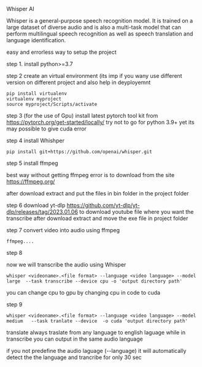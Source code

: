 Whisper AI



Whisper is a general-purpose speech recognition model. It is trained on a large dataset of diverse audio and is also a multi-task model that can perform multilingual speech recognition as well as speech translation and language identification.


easy and errorless way to setup the project


step 1.
install python>=3.7




step 2
create an virtual environment (its imp if you wany use different version on different project and also help in deyployemnt 


```
pip install virtualenv
virtualenv myproject
source myproject/Scripts/activate
```

step 3 (for the use of Gpu)
install latest pytorch tool kit from  https://pytorch.org/get-started/locally/
try not to go for python 3.9+ yet its may possible to give cuda error

step 4 
install Whishper

```
pip install git+https://github.com/openai/whisper.git 

```

step 5
install ffmpeg 

best way without getting ffmpeg error is to download from the site 
https://ffmpeg.org/

after download extract and put the files in bin folder in the project folder

step 6 
download yt-dlp https://github.com/yt-dlp/yt-dlp/releases/tag/2023.01.06 to download youtube file where you want the transcribe
after download extract and move the exe file in project folder


step  7 
convert video into audio using ffmpeg

```
ffmpeg....
```

step 8 

now we will transcribe the audio using Whisper
```
whisper <videoname>.<file format> --language <video language> --model large  --task transcribe --device cpu -o 'output directory path' 
```
you can change cpu to gpu by changing cpu in code to cuda

step 9 
```
whisper <videoname>.<file format> --language <video language> --model medium   --task tranlate --device  -o cuda 'output directory path' 
```
translate always traslate from any language to english laguage
while in transcribe you can output in the same audio language

if you not predefine the audio laguage (--language) it will automatically detect the the language and trancribe for only 30 sec




